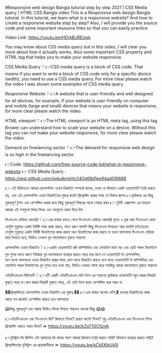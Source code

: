 #Responsive web design Bangla tutorial step by step 2021 | CSS Media query | HTML CSS Bangla video
This is a Responsive web design Bangla tutorial. In this tutorial, we learn what is a responsive website? And how to create a responsive website step by step?
Also, I will provide you the source code and some important resource links so that you can easily practice.

Video Link: https://youtu.be/HDrkBJREzwk

You may know about CSS media query but in this video, I will clear you more about how it actually works. Also some important CSS property and HTML tag that helps you to make your website responsive. 

CSS Media Query ❔
👉CSS media query is a block of CSS code. That means if you want to write a block of CSS code only for a specific device (width), you need to use a CSS media query. For more clear please watch the video I was shown some examples of CSS media query.

Responsive Website ❔
👉A website that is user-friendly and well designed for all devices, for example, if your website is user-friendly on computer and mobile (large and small) devices that means your website is responsive, for more clear please watch the video.

HTML viewport ❔
👉The HTML viewport is an HTML meta tag, using this tag Brower can understand how to scale your website on a device. Without this tag you can not make your website responsive, for more clear please watch the video.

Demand on freelancing sector ❔
👉The demand for responsive web design is so high in the freelancing sector.


👉Code: https://github.com/free-source-code-bd/what-is-responsive-website
👉 CSS Media Query : https://gist.github.com/gokulkrishh/242e68d1ee94ad05f488

👉 এই ভিডিওতে আমরা রেসপনসিভ ওয়েব ডিজাইন সম্পর্কে জানব,  দেখব যে কিভাবে একটা ওয়েবসাইট তৈরি করতে হয়,  এবং এই রেসপনসিভ ওয়েব ডিজাইনের গুরুত্ব কতটা ফ্রিল্যান্সিং করার সময় সে বিষয়ে জানব
👉ব্রাউজার এর কিছু গুরুত্বপূর্ণ টুলস এবং রেস্পন্সিভ করার জন্য কিছু গুরুত্বপূর্ণ বিষয়ের সাথে শেয়ার করব
👉 দুইটি এক্সাম্পল এর মাধ্যমে আমরা এই সবগুলো বিষয় শিখব এবং সবগুলো কোড দিয়ে দিব

সিএসএস মেডিয়া কোয়েরি ❔
👉এক কথায় বলতে গেলে সিএসএস মেডিয়া কোয়েরি মূলত এ ব্লক অফ সিএসএস কোড যেগুলি শুধুমাত্র একটা নির্দিষ্ট সময় কাজ করবে,  মানে ধরুন আপনি কিছু সিএসএস লিখছেন আর আপনি চাইতেছেন  
সেগুলি শুধুমাত্র একটা নির্দিষ্ট  ডিভাইসের   কাজ করবে অন্য ডিভাইসের  কাজ করবে না তখন আপনাকে সিএসএস মেডিয়া করে লিখতে হবে, ভিডিও দেখলে খুব ভালোভাবে বুঝতে পারবেন

রেসপনসিভ ওয়েব ডিজাইন ❔
👉একটা ওয়েবসাইট যদি কম্পিউটার এবং মোবাইল মানে বড় এবং ছোট সকল ডিভাইসে খুব সুন্দর ভাবে আসে ইউজার খুব ভালোভাবে ব্যবহার করতে পারে তার মানে সে  ওয়েবসাইট টা  রেসপনসিভ,  
মনে হলো আপনাকে ওয়েব ডিজাইন করার সময় এমন ভাবে ডিজাইন করতে হবে যাতে ওয়েবসাইট টা কম্পিউটার এবং মোবাইল সকল ডিভাইসের খুব সুন্দর হবে দেখা যায়,  ভিডিও দেখতে আসা করে সবকিছু আরো ভালোভাবে  বুঝতে পারবেন

এইচটিএমএল  বিউফোর্ট ❔
👉এটি একটি এইচটিএমএল মেটা ট্যাগ এর সাহায্যে ব্রাউজার ওয়েবসাইট জুম করার  বিষয়টা বুঝতে পারে বা স্কেল করার বিষয়টি বুঝতে পারে, এই মেটা ট্যাগ ছাড়া রেস্পন্সিভ করা সম্ভব না

💲💲ফ্রিল্যান্সিংয়ে রেসপনসিভ ওয়েব ডিজাইন এর গুরুত্ব 💲💲
👉এক কথায় অনেক বেশি,💲  যতবার ডিজাইনের কাজ আছে  সব কাজেই রেস্পন্সিভ করতে হবে আপনাকে


😱কিছু গুরুত্বপূর্ণ এবং মজার ভিডিও লিংক শিখতে পারবেন অনেক কিছু 😱😱

👉এইচটিএমএল এবং সিএসএস কি?  কিভাবে শিখব?  প্রথমে কতটা শিখব?  শুধু এইচটিএমএল এবং সিএসএস শিখে ফ্রিল্যান্সিং করতে পারব কিনা?
⏩ https://youtu.be/kZoT1GCfznA

👉বুটস্ট্রাপ কি জিনিস এটা আমাদের কি কাজে লাগে আমরা কিভাবে তৈরি করতে পারি? কিভাবে ব্যবহার করতে পারি?  ফ্রিল্যান্সিংয়ের বুটস্ট্রাপ  এর প্রয়োজনীয়তা 
⏩ https://youtu.be/kCkEKbUii0I





